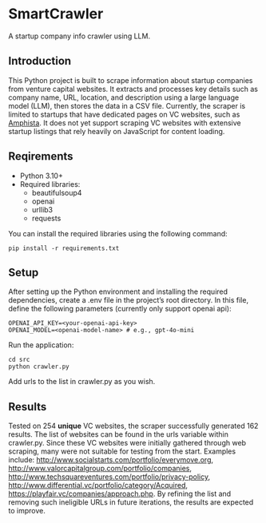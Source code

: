 # SmartCrawler

A startup company info crawler using LLM.



## Introduction

This Python project is built to scrape information about startup companies from venture capital websites. It extracts and processes key details such as company name, URL, location, and description using a large language model (LLM), then stores the data in a CSV file. Currently, the scraper is limited to startups that have dedicated pages on VC websites, such as [Amphista](https://www.nvfund.com/portfolio/amphista). It does not yet support scraping VC websites with extensive startup listings that rely heavily on JavaScript for content loading.

## Reqirements

- Python 3.10+
- Required libraries:
  - beautifulsoup4
  - openai
  - urllib3
  - requests

You can install the required libraries using the following command:

`pip install -r requirements.txt`

## Setup

After setting up the Python environment and installing the required dependencies, create a .env file in the project’s root directory. In this file, define the following parameters (currently only support openai api):

```
OPENAI_API_KEY=<your-openai-api-key>
OPENAI_MODEL=<openai-model-name> # e.g., gpt-4o-mini
```

Run the application:

```
cd src
python crawler.py
```

Add urls to the list in crawler.py as you wish. 

## Results

Tested on 254 **unique** VC websites, the scraper successfully generated 162 results. The list of websites can be found in the urls variable within crawler.py. Since these VC websites were initially gathered through web scraping, many were not suitable for testing from the start. Examples include: http://www.socialstarts.com/portfolio/everymove.org, http://www.valorcapitalgroup.com/portfolio/companies, http://www.techsquareventures.com/portfolio/privacy-policy, http://www.differential.vc/portfolio/category/Acquired, https://playfair.vc/companies/approach.php. By refining the list and removing such ineligible URLs in future iterations, the results are expected to improve.
